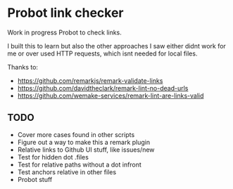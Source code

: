 # Probot link checker

Work in progress Probot to check links.

I built this to learn but also the other approaches I saw either didnt work for me or over used HTTP requests, which isnt needed for local files.

Thanks to:

- https://github.com/remarkjs/remark-validate-links
- https://github.com/davidtheclark/remark-lint-no-dead-urls
- https://github.com/wemake-services/remark-lint-are-links-valid

## TODO

- Cover more cases found in other scripts
- Figure out a way to make this a remark plugin
- Relative links to Github UI stuff, like issues/new
- Test for hidden dot .files
- Test for relative paths without a dot infront
- Test anchors relative in other files
- Probot stuff